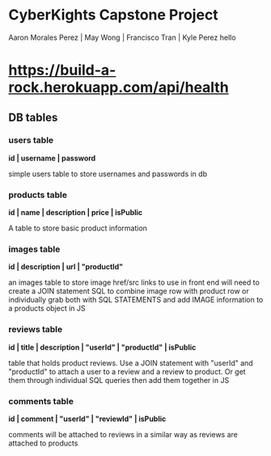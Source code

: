 # CyberKights Capstone Project

Aaron Morales Perez | May Wong | Francisco Tran | Kyle Perez hello

# https://build-a-rock.herokuapp.com/api/health

## DB tables

### users table

**id | username | password**

simple users table to store usernames and passwords in db

### products table

**id | name | description | price | isPublic**

A table to store basic product information

### images table

**id | description | url | "productId"**

an images table to store image href/src links to use in front end
will need to create a JOIN statement SQL to combine image row with product
row or individually grab both with SQL STATEMENTS and add IMAGE information
to a products object in JS

### reviews table

**id | title | description | "userId" | "productId" | isPublic**

table that holds product reviews. Use a JOIN statement with
"userId" and "productId" to attach a user to a review and a review to product.
Or get them through individual SQL queries then add them together in JS

### comments table

**id | comment | "userId" | "reviewId" | isPublic**

comments will be attached to reviews in a similar way as reviews are attached
to products

